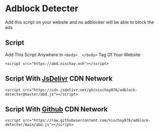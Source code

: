 # Adblock Detecter
Add this script on your website and no adblocker will be able to block the ads
## Script
Add This Script Anywhere In `<body>  </body>` Tag Of Your Website
```
<script src="https://abd.nischay.ovh"></script>
```
## Script With [JsDelivr](https://jsdelivr.net) CDN Network
```
<script src="https://cdn.jsdelivr.net/gh/nischay876/adblock-detecter@master/abd.js"></script>
```
## Script With [Github](https://github.com) CDN Network
```
<script src="https://raw.githubusercontent.com/nischay876/adblock-detecter/main/abd.js"></script>
```